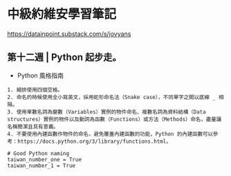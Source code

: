 # 中級約維安學習筆記

https://datainpoint.substack.com/s/jovyans

## 第十二週 | Python 起步走。
- Python 風格指南
```
1. 縮排使用四個空格。
2. 命名的時候使用全小寫英文，採用蛇形命名法（Snake case），不同單字之間以底線 _ 相隔。
3. 使用單數名詞為變數（Variables）實例的物件命名、複數名詞為資料結構（Data structures）實例的物件以及動詞為函數（Functions）或方法（Methods）命名，盡量讓名稱簡潔且具有意義。
4. 不要使用內建函數作物件的命名，避免覆蓋內建函數的功能，Python 的內建函數可以參考：https://docs.python.org/3/library/functions.html。

# Good Python naming
taiwan_number_one = True
taiwan_number_1 = True
```
